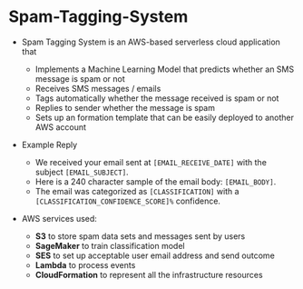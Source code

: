 # Spam-Tagging-System

- Spam Tagging System is an AWS-based serverless cloud application that
    - Implements a Machine Learning Model that predicts whether an SMS message is spam or not
    - Receives SMS messages / emails
    - Tags automatically whether the message received is spam or not
    - Replies to sender whether the message is spam
    - Sets up an formation template that can be easily deployed to another AWS account

- Example Reply
    - We received your email sent at `[EMAIL_RECEIVE_DATE]` with the subject `[EMAIL_SUBJECT]`.
    - Here is a 240 character sample of the email body: `[EMAIL_BODY]`.
    - The email was categorized as `[CLASSIFICATION]` with a `[CLASSIFICATION_CONFIDENCE_SCORE]%` confidence.

- AWS services used:
    - **S3** to store spam data sets and messages sent by users
    - **SageMaker** to train classification model
    - **SES** to set up acceptable user email address and send outcome
    - **Lambda** to process events
    - **CloudFormation** to represent all the infrastructure resources
